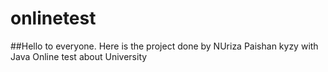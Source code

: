# onlinetest
##Hello to everyone. Here is the project done by NUriza Paishan kyzy with Java
Online test about University
